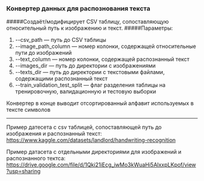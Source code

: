 ### Конвертер данных для распознования текста
#####Создаёт/модифицирует CSV таблицу, сопоставляющую относительный путь к изображению и текст.
#####Параметры:  
1. --csv_path — путь до CSV таблицы
2. --image_path_column — номер колонки, содержащей относительные пути до изображений
3. --text_column — номер колонки, содержащей распознанный текст
4. --images_dir — путь до директории с изображениями
5. --texts_dir — путь до директории с текстовыми файлами, содержащими распознанный текст
6. --train_validation_test_split — флаг разделения таблицы на тренировочную, валидационную и тестовую выборки   

Конвертер в конце выводит отсортированный алфавит используемых в тексте символов

------------------------------------  
Пример датесета с csv таблицей, сопоставляющей путь до изображения и распознанный текст:  
https://www.kaggle.com/datasets/landlord/handwriting-recognition  
  
Пример датасета с отдельными директориями для изображений и распознанного тектса:  
https://drive.google.com/file/d/1Qki21iEcg_iwMo3kWuaHi5AlxxpLKpof/view?usp=sharing  
